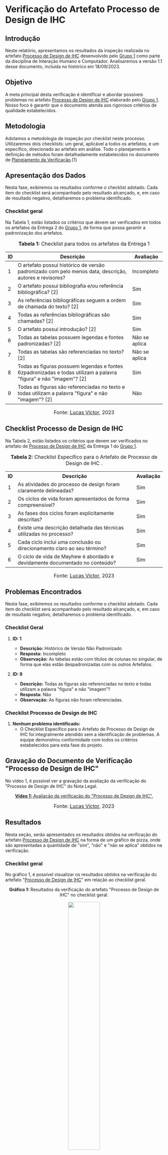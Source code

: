 # Verificação do Artefato Processo de Design de IHC

## Introdução

Neste relatório, apresentamos os resultados da inspeção realizada no artefato [Processo de Design de IHC](https://github.com/Interacao-Humano-Computador/2023.2-NotaLegal/blob/main/docs/planejamento%20do%20projeto/processo-de-design.md) desenvolvido pelo [Grupo 1](https://github.com/Interacao-Humano-Computador/2023.2-NotaLegal/tree/main) como parte da disciplina de Interação Humano e Computador. Analisaremos a versão 1.1 desse documento, incluída no histórico em 18/09/2023.

## Objetivo

A meta principal desta verificação é identificar e abordar possíveis problemas no artefato [Processo de Design de IHC](https://github.com/Interacao-Humano-Computador/2023.2-NotaLegal/blob/main/docs/planejamento%20do%20projeto/processo-de-design.md)  elaborado pelo [Grupo 1](https://github.com/Interacao-Humano-Computador/2023.2-NotaLegal/tree/main). Nosso foco é garantir que o documento atenda aos rigorosos critérios de qualidade estabelecidos.

## Metodologia

Adotamos a metodologia de inspeção por checklist neste processo. Utilizaremos dois checklists: um geral, aplicável a todos os artefatos, e um específico, direcionado ao artefato em análise. Todo o planejamento e definição de métodos foram detalhadamente estabelecidos no documento de [Planejamento da Verificação](https://github.com/Interacao-Humano-Computador/2023.2-NotaLegal/blob/main/docs/verificacao/Grupo-01/Entrega-01/planejamento-verificacao-e1-grupo1.md).[1]



## Apresentação dos Dados

Nesta fase, exibiremos os resultados conforme o checklist adotado. Cada item do checklist será acompanhado pelo resultado alcançado, e, em caso de resultado negativo, detalharemos o problema identificado.

### Checklist geral

Na Tabela 1, estão listados os critérios que devem ser verificados em todos os artefatos da Entrega 2 do [Grupo 1](https://github.com/Interacao-Humano-Computador/2023.2-NotaLegal/tree/main), de forma que possa garantir a padronização dos artefatos.


<div align="center">
<font size="3"><p style="text-align: center"><b>Tabela 1:</b> Checklist para todos os artefatos da Entrega 1</p></font>

<table>
  <thead>
    <tr>
      <th>ID</th>
      <th>Descrição</th>
      <th>Avaliação</th>
    </tr>
  </thead>
  <tbody>
    <tr>
      <td>1</td>
      <td>O artefato possui histórico de versão padronizado com pelo menos data, descrição, autores e revisores?</td>
      <td>Incompleto</td>
    </tr>
    <tr>
      <td>2</td>
      <td>O artefato possui bibliografia e/ou referência bibliográfica? [2]</td>
      <td>Sim</td>
    </tr>
    <tr>
      <td>3</td>
      <td>As referências bibliográficas seguem a ordem de chamada do texto? [2]</td>
      <td>Sim</td>
    </tr>
    <tr>
      <td>4</td>
      <td>Todas as referências bibliográficas são chamadas? [2]</td>
      <td> Sim </td>
    </tr>
    <tr>
      <td>5</td>
      <td>O artefato possui introdução? [2]</td>
      <td>Sim</td>
    </tr>
    <tr>
      <td>6</td>
      <td>Todas as tabelas possuem legendas e fontes padronizadas? [2]</td>
      <td>Não se aplica</td>
    </tr>
    <tr>
      <td>7</td>
      <td>Todas as tabelas são referenciadas no texto? [2]</td>
      <td>Não se aplica</td>
    </tr>
    <tr>
      <td>8</td>
      <td>Todas as figuras possuem legendas e fontes 6zpadronizadas e todas utilizam a palavra "figura" e não "imagem"? [2]</td>
      <td>Sim</td>
    </tr>
    <tr>
      <td>9</td>
      <td>Todas as figuras são referenciadas no texto e todas utilizam a palavra "figura" e não "imagem"? [2]</td>
      <td>Não</td>
    </tr>
</table>

<font size="3"><p style="text-align: center">Fonte: <a href="https://github.com/Lucas13032003">Lucas Víctor</a>, 2023</p></font>
</div>

## Checklist Processo de Design de IHC

Na Tabela 2, estão listados os critérios que devem ser verificados no artefato de [Processo de Design de IHC](https://github.com/Interacao-Humano-Computador/2023.2-NotaLegal/blob/main/docs/planejamento%20do%20projeto/processo-de-design.md) da Entrega 1 do [Grupo 1](https://github.com/Interacao-Humano-Computador/2023.2-NotaLegal/tree/main).


<div align="center">
  <font size="3"><p style="text-align: center"><b>Tabela 2:</b> Checklist Específico para o Artefato de Processo de Design de IHC .</p></font>

  <table>
    <tr>
      <th>ID</th>
      <th>Descrição</th>
      <th>Avaliação</th>
    </tr>
    <tr>
      <td>1</td>
      <td>As atividades do processo de design foram claramente delineadas?</td>
      <td>Sim</td>
    </tr>
    <tr>
      <td>2</td>
      <td>Os ciclos de vida foram apresentados de forma compreensível?</td>
      <td>Sim</td>
    </tr>
    <tr>
      <td>3</td>
      <td>As fases dos ciclos foram explicitamente descritas?</td>
      <td>Sim</td>
    </tr>
    <tr>
      <td>4</td>
      <td>Existe uma descrição detalhada das técnicas utilizadas no processo?</td>
      <td>Sim</td>
    </tr>
    <tr>
      <td>5</td>
      <td>Cada ciclo inclui uma conclusão ou direcionamento claro ao seu término?</td>
      <td>Sim</td>
    </tr>
    <tr>
      <td>6</td>
      <td>O ciclo de vida de Mayhew é abordado e devidamente documentado no conteúdo?</td>
      <td>Sim</td>
    </tr>
  </table>

<font size="3"><p style="text-align: center">Fonte: <a href="https://github.com/Lucas13032003">Lucas Víctor</a>, 2023</p></font>

</div>

## Problemas Encontrados

Nesta fase, exibiremos os resultados conforme o checklist adotado. Cada item do checklist será acompanhado pelo resultado alcançado, e, em caso de resultado negativo, detalharemos o problema identificado.


### Checklist Geral

1. **ID: 1**
   - **Descrição:** Histórico de Versão Não Padronizado
   - **Resposta:** Incompleto
   - **Observação:** As tabelas estão com títulos de colunas no singular, de forma que elas estão despadronizadas com os outros Artefatos.

2. **ID: 9**
   - **Descrição:** Todas as figuras são referenciadas no texto e todas utilizam a palavra "figura" e não "imagem"?
   - **Resposta:** Não
   - **Observação:** As figuras não foram referenciadas. 

### Checklist Processo de Design de IHC

1. **Nenhum problema identificado:**
   - O Checklist Específico para o Artefato de Processo de Design de IHC foi integralmente atendido sem a identificação de problemas. A equipe demonstrou conformidade com todos os critérios estabelecidos para esta fase do projeto.

## Gravação do Documento de Verificação "Processo de Design de IHC"

No vídeo 1, é possível ver a gravação da avaliação da verificação do "Processo de Design de IHC" do Nota Legal.

<div align="center">
  
<p style="text-align: center"><a href="#" target="blanket"><b>Vídeo 1:</b> Avaliação da verificação do "Processo de Design de IHC".</a></p>



<font size="3"><p style="text-align: center">Fonte: <a href="https://github.com/Lucas13032003">Lucas Víctor</a>, 2023</p></font>

</div>

## Resultados

Nesta seção, serão apresentados os resultados obtidos na verificação do artefato [Processo de Design de IHC](https://github.com/Interacao-Humano-Computador/2023.2-NotaLegal/blob/main/docs/planejamento%20do%20projeto/processo-de-design.md) na forma de um gráfico de pizza, onde são apresentadas a quantidade de "sim", "não" e "não se aplica" obtidos na verificação.

### Checklist geral

No gráfico 1, é possível visualizar os resultados obtidos na verificação do artefato "[Processo de Design de IHC](https://github.com/Interacao-Humano-Computador/2023.2-NotaLegal/blob/main/docs/planejamento%20do%20projeto/processo-de-design.md)" em relação ao checklist geral.

<div align="center">
  <p><b>Gráfico 1:</b> Resultados da verificação do artefato "Processo de Design de IHC" no checklist geral.</p>

  <img src="https://github.com/Interacao-Humano-Computador/2023.2-NotaLegal/blob/main/docs/imagens/Verifica%C3%A7%C3%A3o_LV/Processo-de-desing.png?raw=true" style="width: 45%;">

<font size="3"><p style="text-align: center">Fonte: <a href="https://github.com/Lucas13032003">Lucas Víctor</a>, 2023</p></font>
</div>

### Checklist específico

No gráfico 2, é possível visualizar os resultados obtidos na verificação do artefato "[Processo de Design de IHC](https://github.com/Interacao-Humano-Computador/2023.2-NotaLegal/blob/main/docs/planejamento%20do%20projeto/processo-de-design.md) " em relação ao checklist específico.

<div align="center">
  <p><b>Gráfico 2:</b> Resultados da verificação do artefato "Processo de Design de IHC" no checklist específico.</p>

  <img src="https://github.com/Interacao-Humano-Computador/2023.2-NotaLegal/blob/main/docs/imagens/Verifica%C3%A7%C3%A3o_LV/Processo-de-desing_1.png?raw=true" style="width: 45%;">

<font size="3"><p style="text-align: center">Fonte: <a href="https://github.com/Lucas13032003">Lucas Víctor</a>, 2023</p></font>

</div>

### Conclusão

A verificação identificou alguns pontos que requerem atenção e melhorias no artefato [Processo de Design de IHC](https://github.com/Interacao-Humano-Computador/2023.2-NotaLegal/blob/main/docs/planejamento%20do%20projeto/processo-de-design.md) elaborado pelo [Grupo 1](https://github.com/Interacao-Humano-Computador/2023.2-NotaLegal/tree/main). Recomenda-se uma revisão e ajustes conforme os problemas relatados.


## Referências Bibliográficas

> [1] FAGAN, Michael E. Design and Code Inspections to Reduce Errors in Program Development. 1976.

> [2] Normas ABNT: 2023. Disponível em: https://www.normasabnt.org/normas-abnt-2023/. Acesso em: 18 de novembro de 2023.

## Bibliografia
>
> VICTOR, Lucas. [Planejamento da Verificação](https://github.com/Interacao-Humano-Computador/2023.2-NotaLegal/blob/main/docs/verificacao/Grupo-01/Entrega-01/planejamento-verificacao-e1-grupo1.md), GAMA, FGA, 2023. Acesso em: 28 de novembro de 2023.
>
> Nota Legal. [Processo de Design de IHC](https://github.com/Interacao-Humano-Computador/2023.2-NotaLegal/blob/main/docs/planejamento%20do%20projeto/processo-de-design.md), FGA, GAMA, 2023. Acesso em: 28 de novembro de 2023.

## Histórico de Versões

| Versão | Data   | Descrição     | Autor     |  Revisor        |
| :----: | ------ | ------------- | --------- | :-------------: |
| `1.0`  | 29/11/2023 | Criação do documento  | [Lucas Víctor](https://github.com/Lucas1303200)| [Lucas Oliveira](https://github.com/) |
| `1.1`  | 29/11/2023 | Analise do documento  | [Lucas Víctor](https://github.com/Lucas1303200)| [Lucas Oliveira](https://github.com/) |
